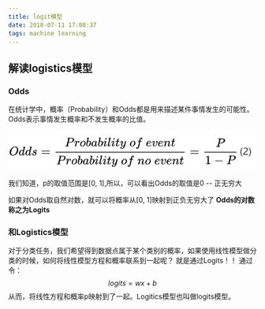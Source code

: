 ```yaml
---
title: logit模型
date: 2018-07-11 17:08:37
tags: machine learning
---
```

## 解读logistics模型

### Odds
在统计学中，概率（Probability）和Odds都是用来描述某件事情发生的可能性。
Odds表示事情发生概率和不发生概率的比值。
<!-- more -->
![](https://raw.githubusercontent.com/gjwei/images/master/20180711171050.png)

我们知道，p的取值范围是[0, 1],所以，可以看出Odds的取值是0 -- 正无穷大

如果对Odds取自然对数，就可以将概率从[0, 1]映射到正负无穷大了
**Odds的对数称之为Logits**


### 和Logistics模型
对于分类任务，我们希望得到数据点属于某个类别的概率，如果使用线性模型做分类的时候，如何将线性模型方程和概率联系到一起呢？
就是通过Logits！！
通过令：
$$ logits = wx + b $$
从而，将线性方程和概率p映射到了一起。Logitics模型也叫做logits模型。